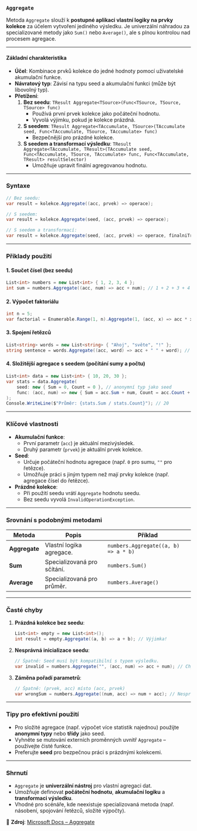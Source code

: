 ﻿
### **`Aggregate`**  

Metoda `Aggregate` slouží k **postupné aplikaci vlastní logiky na prvky kolekce** za účelem vytvoření jediného výsledku. Je univerzální náhradou za specializované metody jako `Sum()` nebo `Average()`, ale s plnou kontrolou nad procesem agregace.

---

#### **Základní charakteristika**  

- **Účel**: Kombinace prvků kolekce do jedné hodnoty pomocí uživatelské akumulační funkce.  
- **Návratový typ**: Závisí na typu seed a akumulační funkci (může být libovolný typ).  
- **Přetížení**:  
  1. **Bez seedu**: `TResult Aggregate<TSource>(Func<TSource, TSource, TSource> func)`  
     - Používá první prvek kolekce jako počáteční hodnotu.  
     - Vyvolá výjimku, pokud je kolekce prázdná.  
  2. **S seedem**: `TResult Aggregate<TAccumulate, TSource>(TAccumulate seed, Func<TAccumulate, TSource, TAccumulate> func)`  
     - Bezpečnější pro prázdné kolekce.  
  3. **S seedem a transformací výsledku**: `TResult Aggregate<TAccumulate, TResult>(TAccumulate seed, Func<TAccumulate, TSource, TAccumulate> func, Func<TAccumulate, TResult> resultSelector)`  
     - Umožňuje upravit finální agregovanou hodnotu.  

---

### **Syntaxe**  

```csharp
// Bez seedu:
var result = kolekce.Aggregate((acc, prvek) => operace);

// S seedem:
var result = kolekce.Aggregate(seed, (acc, prvek) => operace);

// S seedem a transformací:
var result = kolekce.Aggregate(seed, (acc, prvek) => operace, finalniTransformace);
```

---

### **Příklady použití**  

#### **1. Součet čísel (bez seedu)**  

```csharp
List<int> numbers = new List<int> { 1, 2, 3, 4 };
int sum = numbers.Aggregate((acc, num) => acc + num); // 1 + 2 + 3 + 4 = 10
```

#### **2. Výpočet faktoriálu**  

```csharp
int n = 5;
var factorial = Enumerable.Range(1, n).Aggregate(1, (acc, x) => acc * x); // 120
```

#### **3. Spojení řetězců**  

```csharp
List<string> words = new List<string> { "Ahoj", "světe", "!" };
string sentence = words.Aggregate((acc, word) => acc + " " + word); // "Ahoj světe !"
```

#### **4. Složitější agregace s seedem (počítání sumy a počtu)**  

```csharp
List<int> data = new List<int> { 10, 20, 30 };
var stats = data.Aggregate(
    seed: new { Sum = 0, Count = 0 }, // anonymní typ jako seed
    func: (acc, num) => new { Sum = acc.Sum + num, Count = acc.Count + 1 }
);
Console.WriteLine($"Průměr: {stats.Sum / stats.Count}"); // 20
```

---

### **Klíčové vlastnosti** 

- **Akumulační funkce**:  
  - První parametr (`acc`) je aktuální mezivýsledek.  
  - Druhý parametr (`prvek`) je aktuální prvek kolekce.  
- **Seed**:  
  - Určuje počáteční hodnotu agregace (např. `0` pro sumu, `""` pro řetězce).  
  - Umožňuje práci s jiným typem než mají prvky kolekce (např. agregace čísel do řetězce).  
- **Prázdné kolekce**:  
  - Při použití seedu vrátí `Aggregate` hodnotu seedu.  
  - Bez seedu vyvolá `InvalidOperationException`.  

---

### **Srovnání s podobnými metodami**  

| Metoda       | Popis                                      | Příklad                      |
|--------------|--------------------------------------------|-----------------------------|
| **Aggregate**| Vlastní logika agregace.                   | `numbers.Aggregate((a, b) => a * b)` |
| **Sum**      | Specializovaná pro sčítání.                | `numbers.Sum()`             |
| **Average**  | Specializovaná pro průměr.                 | `numbers.Average()`         |

---

### **Časté chyby**  

1. **Prázdná kolekce bez seedu**:  
   ```csharp
   List<int> empty = new List<int>();
   int result = empty.Aggregate((a, b) => a + b); // Výjimka!
   ```

2. **Nesprávná inicializace seedu**:  
   ```csharp
   // Špatně: Seed musí být kompatibilní s typem výsledku.
   var invalid = numbers.Aggregate("", (acc, num) => acc + num); // Chyba: nelze převést int na string
   ```

3. **Záměna pořadí parametrů**:  
   ```csharp
   // Špatně: (prvek, acc) místo (acc, prvek)
   var wrongSum = numbers.Aggregate((num, acc) => num + acc); // Nesprávný výsledek!
   ```

---

### **Tipy pro efektivní použití**  

- Pro složité agregace (např. výpočet více statistik najednou) použijte **anonymní typy** nebo **třídy** jako seed.  
- Vyhněte se mutování externích proměnných uvnitř `Aggregate` – používejte čisté funkce.  
- Preferujte **seed** pro bezpečnou práci s prázdnými kolekcemi.  

---

### **Shrnutí**  

- `Aggregate` je **univerzální nástroj** pro vlastní agregaci dat.  
- Umožňuje definovat **počáteční hodnotu**, **akumulační logiku** a **transformaci výsledku**.  
- Vhodné pro scénáře, kde neexistuje specializovaná metoda (např. násobení, spojování řetězců, složité výpočty).  

📖 **Zdroj**: [Microsoft Docs – Aggregate](https://learn.microsoft.com/cs-cz/dotnet/api/system.linq.enumerable.aggregate)
